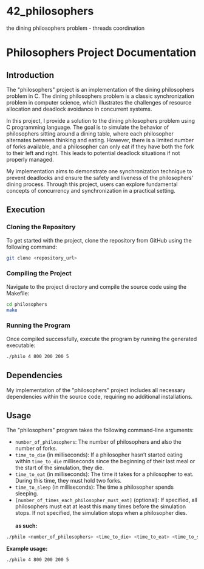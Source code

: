 # 42_philosophers
the dining philosophers problem - threads coordination

# Philosophers Project Documentation

## Introduction

The "philosophers" project is an implementation of the dining philosophers problem in C. The dining philosophers problem is a classic synchronization problem in computer science, which illustrates the challenges of resource allocation and deadlock avoidance in concurrent systems.

In this project, I provide a solution to the dining philosophers problem using C programming language. The goal is to simulate the behavior of philosophers sitting around a dining table, where each philosopher alternates between thinking and eating. However, there is a limited number of forks available, and a philosopher can only eat if they have both the fork to their left and right. This leads to potential deadlock situations if not properly managed.

My implementation aims to demonstrate one synchronization technique to prevent deadlocks and ensure the safety and liveness of the philosophers' dining process. Through this project, users can explore fundamental concepts of concurrency and synchronization in a practical setting.

## Execution

### Cloning the Repository

To get started with the project, clone the repository from GitHub using the following command:

```bash
git clone <repository_url>
```

### Compiling the Project

Navigate to the project directory and compile the source code using the Makefile:
```bash
cd philosophers
make
```
### Running the Program
Once compiled successfully, execute the program by running the generated executable:
```bash
./philo 4 800 200 200 5
```

## Dependencies
My implementation of the "philosophers" project includes all necessary dependencies within the source code, requiring no additional installations.

## Usage
The "philosophers" program takes the following command-line arguments:

- `number_of_philosophers`: The number of philosophers and also the number of forks.
- `time_to_die` (in milliseconds): If a philosopher hasn’t started eating within `time_to_die` milliseconds since the beginning of their last meal or the start of the simulation, they die.
- `time_to_eat` (in milliseconds): The time it takes for a philosopher to eat. During this time, they must hold two forks.
- `time_to_sleep` (in milliseconds): The time a philosopher spends sleeping.
- `[number_of_times_each_philosopher_must_eat]` (optional): If specified, all philosophers must eat at least this many times before the simulation stops. If not specified, the simulation stops when a philosopher dies. <br><br>
**as such:**
```bash
./philo <number_of_philosophers> <time_to_die> <time_to_eat> <time_to_sleep> [number_of_times_each_philosopher_must_eat]
```
**Example usage:**

```bash
./philo 4 800 200 200 5
```
